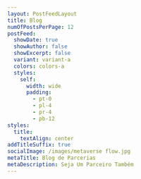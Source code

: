 ```yaml
---
layout: PostFeedLayout
title: Blog
numOfPostsPerPage: 12
postFeed:
  showDate: true
  showAuthor: false
  showExcerpt: false
  variant: variant-a
  colors: colors-a
  styles:
    self:
      width: wide
      padding:
        - pt-0
        - pl-4
        - pr-4
        - pb-12
styles:
  title:
    textAlign: center
addTitleSuffix: true
socialImage: /images/metaverse flow.jpg
metaTitle: Blog de Parcerias
metaDescription: Seja Um Parceiro Também
---
```

